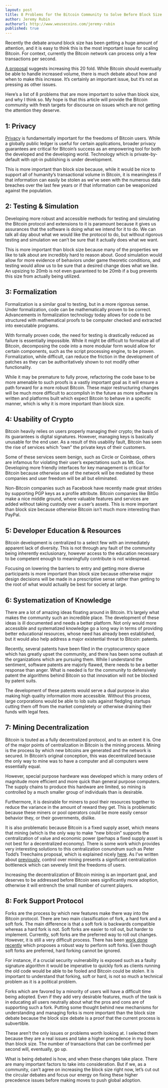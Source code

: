 ```yaml
---
layout: post
title: 8 Problems for the Bitcoin Community to Solve Before Block Size
author: Jeremy Rubin
authorurl: http://www.weusecoins.com/jeremy-rubin
published: true
---
```


<p>Recently the debate around block size has been getting a huge amount of attention, and it is easy to think this is the most important issue for scaling Bitcoin. For context, currently the Bitcoin network can process only a few transactions per second.
<p><a href="https://github.com/gavinandresen/bitcoin-git/commit/5f46da29fd02fd2a8a787286fd6a56f680073770" data-href="https://github.com/gavinandresen/bitcoin-git/commit/5f46da29fd02fd2a8a787286fd6a56f680073770" class="markup--anchor markup--p-anchor" rel="nofollow">A proposal</a> suggests increasing this 20 fold. While Bitcoin should eventually be able to handle increased volume, there is much debate about how and when to make this increase. It’s certainly an important issue, but it’s not as pressing as other issues.
<p>Here’s a list of 8 problems that are more important to solve than block size, and why I think so. My hope is that this article will provide the Bitcoin community with fresh targets for discourse on issues which are not getting the attention they deserve.
<p><h2>1: Privacy</h2>
<p><a href="/bitcoin-privacy-technologies-zerocash-confidential-transactions/">Privacy</a> is fundamentally important for the freedoms of Bitcoin users. While a globally public ledger is useful for certain applications, broader privacy guarantees are critical for Bitcoin’s success as an empowering tool for both the developed and the developing world. Technology which is private-by-default with opt-in publishing is under development.
<p>This is more important than block size because, while it would be nice to support all of humanity’s transactional volume in Bitcoin, it is meaningless if that information can easily be stolen as we’ve seen with the numerous data breaches over the last few years or if that information can be weaponized against the population.
<p><h2>2: Testing & Simulation</h2>
<p>Developing more robust and accessible methods for testing and simulating the Bitcoin protocol and extensions to it is paramount because it gives us assurances that the software is doing what we intend for it to do. We can talk all day about what we would like the protocol to do, but without rigorous testing and simulation we can’t be sure that it actually does what we want.
<p>This is more important than block size because many of the properties we like to talk about are incredibly hard to reason about. Good simulation would allow for more evidence of behaviors under game theoretic conditions, and testing would allow us to be sure that a desired change does what we like. An upsizing to 20mb is not even guaranteed to be 20mb if a bug prevents this size from actually being utilized.
<p><h2>3: Formalization</h2>
<p>Formalization is a similar goal to testing, but in a more rigorous sense. Under formalization, code can be mathematically proven to be correct. Advancements in formalization technology today allows for code to be structured with mathematical proofs to be computer checked and extracted into executable programs.
<p>With formally proven code, the need for testing is drastically reduced as failure is essentially impossible. While it might be difficult to formalize all of Bitcoin, decomposing the code into a more modular form would allow for certain components, such as the script processing engine, to be proven. Formalization, while difficult, can reduce the friction in the development of patches as they can be authoritatively shown to not modify other functionality.
<p>While it may be premature to fully prove, refactoring the code base to be more amenable to such proofs is a vastly important goal as it will ensure a path forward for a more robust Bitcoin. These major restructuring changes will be much more difficult to accomplish in the future as more software is written and platforms built which expect Bitcoin to behave in a specific manner, which is why it is more important than block size.
<p><h2>4: Usability of Crypto</h2>
<p>Bitcoin heavily relies on users properly managing their crypto; the basis of its guarantees is digital signatures. However, managing keys is basically unusable for the end user. As a result of this usability fault, Bitcoin has seen the rise of services which “own” the private keys of their customers.
<p>Some of these services seem benign, such as Circle or Coinbase, others are infamous for violating their user’s expectations such as Mt. Gox. Developing more friendly interfaces for key management is critical for Bitcoin because otherwise use of the network will be mediated by these companies and user freedom will be all but eliminated.
<p>Non-Bitcoin companies such as Facebook have recently made great strides by supporting PGP keys as a profile attribute. Bitcoin companies like BitGo make a nice middle ground, where valuable features and services are added without taking custody over a user’s assets. This is more important than block size because otherwise Bitcoin isn’t much more interesting than PayPal.
<p><h2>5: Developer Education & Resources</h2>
<p>Bitcoin development is centralized to a select few with an immediately apparent lack of diversity. This is not through any fault of the community being inherently exclusionary, however access to the education necessary to be competent enough to meaningfully contribute is not widespread.
<p>Focusing on lowering the barriers to entry and getting more diverse participants is more important than block size because otherwise major design decisions will be made in a prescriptive sense rather than getting to the root of what would actually be best for society at large.
<p><h2>6: Systematization of Knowledge</h2>
<p>There are a lot of amazing ideas floating around in Bitcoin. It’s largely what makes the community such an incredible place. The development of these ideas is ill documented and needs a better platform. Not only would more accessible and systematized knowledge go a long way in terms of providing better educational resources, whose need has already been established, but it would also help address a major existential threat to Bitcoin: patents.
<p>Recently, several patents have been filed in the cryptocurrency space which has greatly upset the community, and there has been some outlash at the organizations which are pursuing them. While I understand the sentiment, software patents are majorly flawed, there needs to be a better response than anger. What is needed is for the community to defensively patent the algorithms behind Bitcoin so that innovation will not be blocked by patent suits.
<p>The development of these patents would serve a dual purpose in also making high quality information more accessible. Without this process, large corporations would be able to lob suits against fledgling startups cutting them off from the market completely or otherwise draining their funds with legal fees.
<p><h2>7: Mining Decentralization</h2>
<p>Bitcoin is touted as a fully decentralized protocol, and to an extent it is. One of the major points of centralization in Bitcoin is the mining process. Mining is the process by which new bitcoins are generated and the network is secured. In Bitcoin’s original conception, this was decentralized because the only way to mine was to have a computer and all computers were essentially equal.
<p>However, special purpose hardware was developed which is many orders of magnitude more efficient and more quick than general purpose computers. The supply chains to produce this hardware are limited, so mining is controlled by a much smaller group of individuals than is desirable.
<p>Furthermore, it is desirable for miners to pool their resources together to reduce the variance in the amount of reward they get. This is problematic because these miners or pool operators could be more easily censor behavior they, or their governments, dislike.
<p>It is also problematic because Bitcoin is a fixed supply asset, which means that mining (which is the only way to make “new bitcoin” supports the centralization of value and economic power (perhaps a fixed supply asset is not best for a decentralized economy). There is some work which provides very interesting solutions to this centralization conundrum such as Peter Todd’s Treechains proposal, which is explained nicely <a href="http://blog.greenaddress.it/2014/06/13/sidechains-treechains-the-tldr/" data-href="http://blog.greenaddress.it/2014/06/13/sidechains-treechains-the-tldr/" class="markup--anchor markup--p-anchor" rel="nofollow">here</a>. As I’ve written about <a href="https://medium.com/@jeremyrubin/regulating-bitcoin-by-mining-the-regulator-miner-attack-c8fd51185b78" data-href="https://medium.com/@jeremyrubin/regulating-bitcoin-by-mining-the-regulator-miner-attack-c8fd51185b78" class="markup--anchor markup--p-anchor">previously</a>, control over mining presents a significant centralization bottleneck which can severely limit the freedoms of users.
<p>Increasing the decentralization of Bitcoin mining is an important goal, and deserves to be addressed before Bitcoin sees significantly more adoption, otherwise it will entrench the small number of current players.
<p><h2>8: Fork Support Protocol</h2>
<p>Forks are the process by which new features make there way into the Bitcoin protocol. There are two main classification of fork, a hard fork and a soft fork. The main difference is that a soft fork is backwards compatible whereas a hard fork is not. Soft forks are easier to roll out, but harder to implement. Currently, soft forks are the preferred way to roll out changes. However, it is still a very difficult process. There has been <a href="https://gist.github.com/sipa/bf69659f43e763540550" data-href="https://gist.github.com/sipa/bf69659f43e763540550" class="markup--anchor markup--p-anchor" rel="nofollow">work done recently</a> which proposes a robust way to perform soft forks. Even though soft forks are preferred, hard forking cannot be ignored.
<p>For instance, if a crucial security vulnerability is exposed such as a faulty signature algorithm it would be imperative to quickly fork as clients running the old code would be able to be fooled and Bitcoin could be stolen. It is important to understand that forking, soft or hard, is not so much a technical problem as it is a political problem.
<p>Forks which are favored by a minority of users will have a difficult time being adopted. Even if they add very desirable features, much of the task is in educating all users neutrally about what the pros and cons are of supporting such a fork. Putting some thought behind new mechanisms for understanding and managing forks is more important than the block size debate because the block size debate is a proof that the current process is subvertible.
<p>
These aren’t the only issues or problems worth looking at. I selected them because they are a real issues and take a higher precedence in my book than block size. The number of transactions that can be confirmed per second will, eventually, go up.
<p>What is being debated is how, and when these changes take place. There are many important factors to take into consideration. But if we, as a community, can’t agree on increasing the block size right now, let’s cut out the circular debates and focus our energy on fixing these higher precedence issues before making moves to push global adoption.</p>
